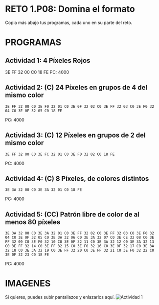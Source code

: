 # RETO 1.P08: Domina el formato
Copia más abajo tus programas, cada uno en su parte del reto.

# PROGRAMAS

## Actividad 1: 4 Píxeles Rojos
3E FF 32 00 C0 18 FE
PC: 4000

## Actividad 2: (C) 24 Píxeles en grupos de 4 del mismo color
```
3E FF 32 00 C0 3E F0 32 01 C0 3E 0F 32 02 C0 3E FF 32 03 C0 3E F0 32 04 C0 3E 0F 32 05 C0 18 FE
```
PC: 4000

## Actividad 3: (C) 12 Píxeles en grupos de 2 del mismo color
```
3E FF 32 00 C0 3E FC 32 01 C0 3E F0 32 02 C0 18 FE
```
PC: 4000

## Actividad 4: (C) 8 Píxeles, de colores distintos
```
3E 3A 32 00 C0 3E 3A 32 01 C0 18 FE
```
PC: 4000
## Actividad 5: (CC) Patrón libre de color de al menos 80 píxeles
```
3E 3A 32 00 C0 3E 3A 32 01 C0 3E FF 32 02 C0 3E FF 32 03 C0 3E F0 32 04 C0 3E 0F 32 05 C0 3E 3A 32 06 C0 3E 3A 32 07 C0 3E CE 32 08 C0 3E FF 32 09 C0 3E F0 32 10 C0 3E 0F 32 11 C0 3E 3A 32 12 C0 3E 3A 32 13 C0 3E FF 32 14 C0 3E FF 32 15 C0 3E F0 32 16 C0 3E 0F 32 17 C0 3E 3A 32 18 C0 3E 3A 32 19 C0 3E FF 32 20 C0 3E FF 32 21 C0 3E F0 32 22 C0 3E 0F 32 23 C0 18 FE
```
PC: 4000

# IMAGENES
Si quieres, puedes subir pantallazos y enlazarlos aquí.
![Actividad 1](/pixelrojo.png)

